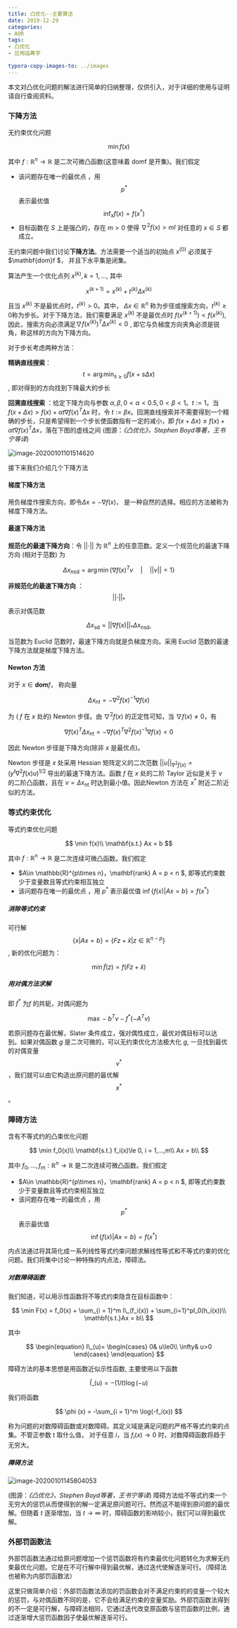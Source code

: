 ```yaml
---
title: 凸优化--主要算法
date: 2019-12-29
categories:
- AOR
tags:
- 凸优化
- 应用运筹学

typora-copy-images-to: ../images
---
```


<head>
    <script src="https://cdn.mathjax.org/mathjax/latest/MathJax.js?config=TeX-AMS-MML_HTMLorMML" type="text/javascript"></script>
    <script type="text/x-mathjax-config">
        MathJax.Hub.Config({
            tex2jax: {
            skipTags: ['script', 'noscript', 'style', 'textarea', 'pre'],
            inlineMath: [['$','$']]
            }
        });
    </script>
</head>





本文对凸优化问题的解法进行简单的归纳整理，仅供引入，对于详细的使用与证明请自行查阅资料。

### 下降方法

无约束优化问题

$$
\min f(x)
$$

其中 $f: \mathbb{R}^n → \mathbb{R}$ 是二次可微凸函数(这意味着 domf 是开集)。我们假定

+ 该问题存在唯一的最优点 ，用 $$p^*$$ 表示最优值 $$\inf_x f(x) = f(x^*)$$
+ 目标函数在 $S$ 上是强凸的，存在 $m>0$ 使得 $\nabla ^2 f(x) > mI$ 对任意的 $x\in S$ 都成立。

无约束问题中我们讨论**下降方法**。方法需要一个适当的初始点 $x^{(0)}$ 必须属于 $\mathbf{dom}f $， 并且下水平集是闭集。

算法产生一个优化点列  $x^{(k)},k = 1,...$, 其中

$$
x^{(k+1)} =  x^{(k)} + t^{(k)}\Delta x^{(k)}
$$

且当 $x^{(k)}$ 不是最优点时，$t^{(k)} >0$。其中， $\Delta x\in \mathbb{R}^n$ 称为步径或搜索方向，$t^{(k)} \ge0$称为步长。对于下降方法，我们需要满足 $x^{(k)}$ 不是最优点时 $f(x^{(k+1)})<f(x^{(k)})$, 因此，搜索方向必须满足$\nabla f(x^{(k)})^T\Delta x^{(k)}<0$ , 即它与负梯度方向夹角必须是锐角，称这样的方向为下降方向。

对于步长考虑两种方法：

**精确直线搜索**： $$t = \arg\min_{s\ge0} f(x+s\Delta x)$$, 即对得到的方向找到下降最大的步长

**回溯直线搜索** ：给定下降方向与参数 $\alpha,\beta, 0<\alpha < 0.5, 0<\beta<1$。$t := 1$。当 $f(x+\Delta x)>f(x) + \alpha t\nabla f(x)^T\Delta x$ 时，令 $t:=\beta x$。回溯直线搜索并不需要得到一个精确的步长，只是希望得到一个步长使函数指有一定的减小，即  $f(x+\Delta x)\le f(x) + \alpha t\nabla f(x)^T\Delta x$，落在下图的虚线之间 (图源：*《凸优化》，Stephen Boyd等著，王书宁等译*)

![image-20200101101514620](\images\image-20200101101514620.png)



接下来我们介绍几个下降方法

#### 梯度下降方法

用负梯度作搜索方向，即令$\Delta x = -\nabla f(x)$， 是一种自然的选择。相应的方法被称为梯度下降方法。

#### 最速下降方法

**规范化的最速下降方向**：令 $\vert\vert \cdot \vert\vert$ 为 $\mathbb{R}^n$ 上的任意范数。定义一个规范化的最速下降方向 (相对于范数) 为

$$
\Delta x_{\mathrm{nsd}} = \arg\min\{\nabla f(x)^Tv\quad\vert \quad\vert\vert v\vert\vert = 1\}
$$

**非规范化的最速下降方向** ：$$\vert\vert\cdot\vert\vert_* $$ 表示对偶范数

$$
\Delta x_{\mathrm{sd}} = \vert\vert\nabla f(x)\vert\vert_*\Delta x_{\mathrm{nsd}},
$$

当范数为 Euclid 范数时，最速下降方向就是负梯度方向。采用 Euclid 范数的最速下降方法就是梯度下降方法。

#### Newton 方法

对于 $x\in\mathbf{dom}f$， 称向量

$$
\Delta x_{\mathrm{nt}} = -\nabla^2f(x)^{-1}\nabla f(x)
$$

为 ( $f$ 在 $x$ 处的) Newton 步径。由 $\nabla ^2f(x)$ 的正定性可知，当 $\nabla f(x) \neq 0$，有

$$
\nabla f(x)^T\Delta x_{\mathrm{nt}} = -\nabla f(x)^T\nabla^2f(x)^{-1}\nabla f(x) < 0
$$

因此 Newton 步径是下降方向(除非 $x$ 是最优点)。

Newton 步径是 $x$ 处采用 Hessian 矩阵定义的二次范数 $\vert\vert u\vert\vert_{\nabla^2f(x)} = (y^t\nabla^2f(x)u)^{1/2}$  导出的最速下降方法。函数 $f$ 在 $x$ 处的二阶 Taylor 近似是关于 $v$ 的二阶凸函数，且在 $v = \Delta x_{\mathrm{nt}}$ 时达到最小值。因此Newton 方法在 $x^*$ 附近二阶近似的方法。

### 等式约束优化

等式约束优化问题

$$
\min f(x)\\
\mathbf{s.t.} Ax = b
$$

其中 $f: \mathbb{R}^n → \mathbb{R}$ 是二次连续可微凸函数。我们假定

+ $A\in \mathbb{R}^{p\times n}，\mathbf{rank} A = p < n $,  即等式约束数少于变量数且等式约束相互独立
+ 该问题存在唯一的最优点 ，用 $p^*$ 表示最优值 $\inf\{f(x)\vert Ax = b\}  = f(x^*)$

##### 消除等式约束

可行解 $$ \{x\vert Ax = b\} = \{Fz+\hat{x}\vert z \in \mathbb{R}^{n-p}\}$$, 新的优化问题为：

$$
\min \tilde{f}(z) = f(Fz+\hat{x})
$$

##### 用对偶方法求解

即 $f^*$ 为$f$ 的共轭，对偶问题为

$$
\max -b^Tv-f^*(-A^Tv)
$$

若原问题存在最优解，Slater 条件成立，强对偶性成立，最优对偶目标可以达到。如果对偶函数 $g$ 是二次可微的，可以无约束优化方法极大化 $g$, 一旦找到最优的对偶变量 $$v^*$$，我们就可以由它构造出原问题的最优解 $$x^*$$。 



### 障碍方法

含有不等式约的凸束优化问题

$$
\min f_0(x)\\
\mathbf{s.t.} f_i(x)\le 0, i = 1,...,m\\
Ax = b\\
$$

其中 $f_0,...,f_m: \mathbb{R}^n → \mathbb{R}$ 是二次连续可微凸函数。我们假定

+ $A\in \mathbb{R}^{p\times n}，\mathbf{rank} A = p < n $,  即等式约束数少于变量数且等式约束相互独立
+ 该问题存在唯一的最优点 ，用 $$p^*$$ 表示最优值 $$\inf\{f(x)\vert Ax = b\}  = f(x^*)$$

内点法通过将其简化成一系列线性等式约束问题求解线性等式和不等式约束的优化问题。我们将集中讨论一种特殊的内点法，障碍法。

##### 对数障碍函数

我们知道，可以用示性函数将不等式约束隐含在目标函数中：

$$
\min F(x) = f_0(x) + \sum_{i = 1}^m I\_(f_i(x)) + \sum_{i=1}^pI_0(h_i(x))\\
\mathbf{s.t.}Ax = b\\
$$

其中

$$
\begin{equation}
I\_(u)=
\begin{cases}
0& u\le0\\
\infty& u>0
\end{cases}
\end{equation}
$$

 障碍方法的基本思想是用函数近似示性函数, 主要使用以下函数

$$
\hat{I}\_(u) = -(1/t)\log(-u)
$$

我们将函数

$$
\phi (x) = -\sum_{i = 1}^m \log(-f_i(x))
$$

称为问题的对数障碍函数或对数障碍。其定义域是满足问题的严格不等式约束的点集。不管正参数 t 取什么值， 对于任意 $i$，当 $f_i(x) → 0$ 时，对数障碍函数将趋于无穷大。 

##### 障碍方法

![image-20200101145804053](\images\image-20200101145804053.png)

 (图源：*《凸优化》，Stephen Boyd等著，王书宁等译*) 障碍方法给不等式约束一个无穷大的惩罚从而使得到的解一定满足原问题可行。然而这不能得到原问题的最优解。但随着 $t$ 逐渐增加，当 $t  → \infty$ 时，障碍函数的影响较小，我们可以得到最优解。

### 外部罚函数法

外部罚函数法通过给原问题增加一个惩罚函数将有约束最优化问题转化为求解无约束最优化问题。它是在不可行解中得到最优解，通过迭代使解逐渐可行。（障碍法也被称为内部罚函数法）

这里只做简单介绍：外部罚函数法添加的罚函数会对不满足约束的的变量一个较大的惩罚，与对偶函数不同的是，它不会给满足约束的变量奖励。外部罚函数法得到的不一定是可行解，与障碍法相同，它通过迭代改变原函数与惩罚函数的比例，通过逐渐增大惩罚函数因子使最优解逐渐可行。











